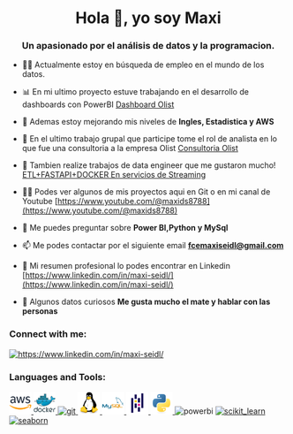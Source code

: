 <h1 align="center">Hola 👋, yo soy Maxi</h1>
<h3 align="center">Un apasionado por el análisis de datos y la programacion.</h3>

- 🕵️‍♀️ Actualmente estoy en búsqueda de empleo en el mundo de los datos.

- 📊 En mi ultimo proyecto estuve trabajando en el desarrollo de dashboards con PowerBI [Dashboard Olist](https://app.powerbi.com/view?r=eyJrIjoiYTU1ODc2ZDQtMTdhYy00MjUxLWIxMzgtYTBjZjhhNmU4MGZmIiwidCI6Ijg5ZDg2ZDQ1LWY5YzItNGYyZS04YjZjLTM0OThmZjliZjgyNiJ9&pageName=ReportSectionb71a57123be856cc5343)

- 🌱 Ademas estoy mejorando mis niveles de **Ingles, Estadistica y AWS**

- 🤝 En el ultimo trabajo grupal que participe tome el rol de analista en lo que fue una consultoria a la empresa Olist [Consultoria Olist](https://youtu.be/FF1_tH3758U)

- 🔭 Tambien realize trabajos de data engineer que me gustaron mucho! [ETL+FASTAPI+DOCKER En servicios de Streaming](https://github.com/MaxiDS/-Streaming_ETL_FastApi_Docker)

- 👨‍💻 Podes ver algunos de mis proyectos aqui en Git o en mi canal de Youtube [https://www.youtube.com/@maxids8788](https://www.youtube.com/@maxids8788)

- 💬 Me puedes preguntar sobre **Power BI,Python y MySql**

- 📫 Me podes contactar por el siguiente email **fcemaxiseidl@gmail.com**

- 📄 Mi resumen profesional lo podes encontrar en Linkedin [https://www.linkedin.com/in/maxi-seidl/](https://www.linkedin.com/in/maxi-seidl/)

- 🧉 Algunos datos curiosos **Me gusta mucho el mate y hablar con las personas**

<h3 align="left">Connect with me:</h3>
<p align="left">
<a href="https://linkedin.com/in/https://www.linkedin.com/in/maxi-seidl/" target="blank"><img align="center" src="https://raw.githubusercontent.com/rahuldkjain/github-profile-readme-generator/master/src/images/icons/Social/linked-in-alt.svg" alt="https://www.linkedin.com/in/maxi-seidl/" height="30" width="40" /></a>
</p>

<h3 align="left">Languages and Tools:</h3>
<p align="left"> <a href="https://aws.amazon.com" target="_blank" rel="noreferrer"> <img src="https://raw.githubusercontent.com/devicons/devicon/master/icons/amazonwebservices/amazonwebservices-original-wordmark.svg" alt="aws" width="40" height="40"/> </a> <a href="https://www.docker.com/" target="_blank" rel="noreferrer"> <img src="https://raw.githubusercontent.com/devicons/devicon/master/icons/docker/docker-original-wordmark.svg" alt="docker" width="40" height="40"/> </a> <a href="https://git-scm.com/" target="_blank" rel="noreferrer"> <img src="https://www.vectorlogo.zone/logos/git-scm/git-scm-icon.svg" alt="git" width="40" height="40"/> </a> <a href="https://www.linux.org/" target="_blank" rel="noreferrer"> <img src="https://raw.githubusercontent.com/devicons/devicon/master/icons/linux/linux-original.svg" alt="linux" width="40" height="40"/> </a> <a href="https://www.mysql.com/" target="_blank" rel="noreferrer"> <img src="https://raw.githubusercontent.com/devicons/devicon/master/icons/mysql/mysql-original-wordmark.svg" alt="mysql" width="40" height="40"/> </a> <a href="https://pandas.pydata.org/" target="_blank" rel="noreferrer"> <img src="https://raw.githubusercontent.com/devicons/devicon/2ae2a900d2f041da66e950e4d48052658d850630/icons/pandas/pandas-original.svg" alt="pandas" width="40" height="40"/> </a> <a href="https://www.python.org" target="_blank" rel="noreferrer"> <img src="https://raw.githubusercontent.com/devicons/devicon/master/icons/python/python-original.svg" alt="python" width="40" height="40"/> </a> <img src="https://media.discordapp.net/attachments/1027950645577261117/1071909819528777788/icons8-power-bi-48.png" alt="powerbi" width="40" height="40"/> </a> <a href="https://scikit-learn.org/" target="_blank" rel="noreferrer"> <img src="https://upload.wikimedia.org/wikipedia/commons/0/05/Scikit_learn_logo_small.svg" alt="scikit_learn" width="40" height="40"/> </a> <a href="https://seaborn.pydata.org/" target="_blank" rel="noreferrer"> <img src="https://seaborn.pydata.org/_images/logo-mark-lightbg.svg" alt="seaborn" width="40" height="40"/> </a> </p>

